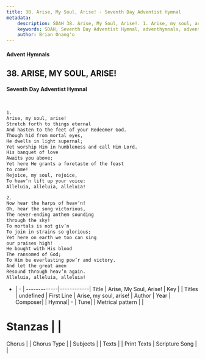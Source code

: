 ```yaml
---
title: 38. Arise, My Soul, Arise! - Seventh Day Adventist Hymnal
metadata:
    description: SDAH 38. Arise, My Soul, Arise!. 1. Arise, my soul, arise! Stretch forth to things eternal And hasten to the feet of your Redeemer God. Though hid from mortal eyes, He dwells in light supernal; Yet worship Him in humbleness and call Him Lord. His banquet of love Awaits you above; Yet here He grants a foretaste of the feast to come! Rejoice, my soul, rejoice, To heav’n lift up your voice: Alleluia, alleluia, alleluia!
    keywords: SDAH, Seventh Day Adventist Hymnal, adventhymnals, advent hymnals, Arise, My Soul, Arise!, Arise, my soul, arise! 
    author: Brian Onang'o
---
```


#### Advent Hymnals
## 38. ARISE, MY SOUL, ARISE!
#### Seventh Day Adventist Hymnal

```txt


1.
Arise, my soul, arise!
Stretch forth to things eternal
And hasten to the feet of your Redeemer God.
Though hid from mortal eyes,
He dwells in light supernal;
Yet worship Him in humbleness and call Him Lord.
His banquet of love
Awaits you above;
Yet here He grants a foretaste of the feast
to come!
Rejoice, my soul, rejoice,
To heav’n lift up your voice:
Alleluia, alleluia, alleluia!

2.
Now hear the harps of heav’n!
Oh, hear the song victorious,
The never-ending anthem sounding
through the sky!
To mortals is not giv’n
To join in strains so glorious;
Yet here on earth we too can sing
our praises high!
He bought with His blood
The ransomed of God;
To Him be everlasting pow’r and victory.
And let the great amen
Resound through heav’n again.
Alleluia, alleluia, alleluia!


```

- |   -  |
-------------|------------|
Title | Arise, My Soul, Arise! |
Key |  |
Titles | undefined |
First Line | Arise, my soul, arise! |
Author | 
Year | 
Composer|  |
Hymnal|  - |
Tune|  |
Metrical pattern | |
# Stanzas |  |
Chorus |  |
Chorus Type |  |
Subjects |  |
Texts |  |
Print Texts | 
Scripture Song |  |
  
